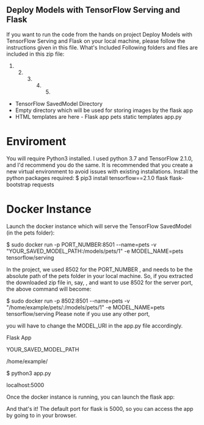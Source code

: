 ## Deploy Models with TensorFlow Serving and Flask
If you want to run the code from the hands on project Deploy Models with TensorFlow Serving and Flask on your local machine, please follow the instructions given in this file.
What's Included
Following folders and files are included in this zip file:
1. 2. 3. 4. 5.
- TensorFlow SavedModel Directory
- Empty directory which will be used for storing images by the flask app
- HTML templates are here - Flask app
 pets
 static
 templates
app.py

# Enviroment

You will require Python3 installed. I used python 3.7 and TensorFlow 2.1.0, and I'd recommend you do the same. It is recommended that you create a new virtual environment to avoid issues with existing installations.
Install the python packages required:
$ pip3 install tensorflow==2.1.0 flask flask-bootstrap requests

# Docker Instance

Launch the docker instance which will serve the TensorFlow SavedModel (in the pets folder):

$ sudo docker run -p PORT_NUMBER:8501 --name=pets -v "YOUR_SAVED_MODEL_PATH:/models/pets/1" -e MODEL_NAME=pets tensorflow/serving

In the project, we used 8502 for the PORT_NUMBER , and   needs to be the absolute path of the pets folder in your local machine. So, if you extracted the downloaded zip file in, say,   , and want to use 8502 for the server port, the above command will become:

$ sudo docker run -p 8502:8501 --name=pets -v "/home/example/pets/:/models/pets/1" -e MODEL_NAME=pets tensorflow/serving Please note if you use any other port, 

you will have to change the MODEL_URI in the app.py file accordingly.

Flask App

YOUR_SAVED_MODEL_PATH

/home/example/

$ python3 app.py

localhost:5000

Once the docker instance is running, you can launch the flask app:

And that's it! The default port for flask is 5000, so you can access the app by going to   in your browser.
